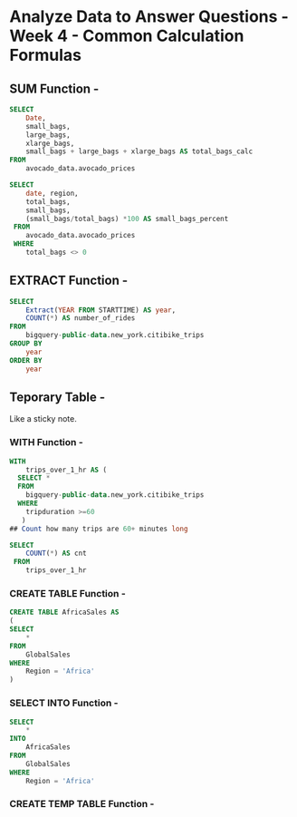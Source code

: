 # Analyze Data to Answer Questions - Week 4 - Common Calculation Formulas

## SUM Function - 
``` SQL
SELECT
    Date, 
    small_bags,
    large_bags, 
    xlarge_bags, 
    small_bags + large_bags + xlarge_bags AS total_bags_calc
FROM
    avocado_data.avocado_prices
```
```SQL
SELECT 
    date, region, 
    total_bags, 
    small_bags,
    (small_bags/total_bags) *100 AS small_bags_percent
 FROM
    avocado_data.avocado_prices
 WHERE
    total_bags <> 0
```

## EXTRACT Function - 
```SQL
SELECT
    Extract(YEAR FROM STARTTIME) AS year, 
    COUNT(*) AS number_of_rides
FROM
    bigquery-public-data.new_york.citibike_trips
GROUP BY
    year
ORDER BY 
    year
```
## Teporary Table -
Like a sticky note. 

### WITH Function - 

```SQL
WITH 
    trips_over_1_hr AS (
  SELECT *
  FROM
    bigquery-public-data.new_york.citibike_trips
  WHERE 
    tripduration >=60
   )
## Count how many trips are 60+ minutes long

SELECT
    COUNT(*) AS cnt
 FROM
    trips_over_1_hr
```

### CREATE TABLE Function - 
```SQL
CREATE TABLE AfricaSales AS
(
SELECT 
    *
FROM
    GlobalSales
WHERE 
    Region = 'Africa'
)
```
### SELECT INTO Function - 
```SQL
SELECT 
    *
INTO
    AfricaSales
FROM 
    GlobalSales
WHERE
    Region = 'Africa'
```

### CREATE TEMP TABLE Function - 
```SQL

```


